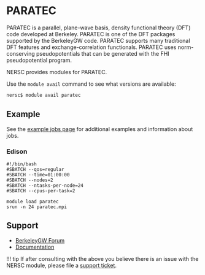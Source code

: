 # PARATEC

PARATEC is a parallel, plane-wave basis, density functional theory
(DFT) code developed at Berkeley.  PARATEC is one of the DFT packages
supported by the BerkeleyGW code. PARATEC supports many traditional
DFT features and exchange-correlation functionals. PARATEC uses
norm-conserving pseudopotentials that can be generated with the FHI
pseudopotential program.

NERSC provides modules for PARATEC.

Use the `module avail` command to see what versions are available:

```bash
nersc$ module avail paratec
```

## Example

See the [example jobs page](/jobs/examples/) for additional
examples and information about jobs.

### Edison

```
#!/bin/bash
#SBATCH --qos=regular
#SBATCH --time=01:00:00
#SBATCH --nodes=2
#SBATCH --ntasks-per-node=24
#SBATCH --cpus-per-task=2

module load paratec
srun -n 24 paratec.mpi
```

## Support

*  [BerkeleyGW Forum](https://groups.google.com/a/berkeleygw.org/forum/#!forum/help)
*  [Documentation](http://oldsite.berkeleygw.org/releases/manual_v1.2.0.html#MeanField/PARATEC/README)

!!! tip
	If after consulting with the above you believe there is an issue
	with the NERSC module, please file a
	[support ticket](https://help.nersc.gov).
